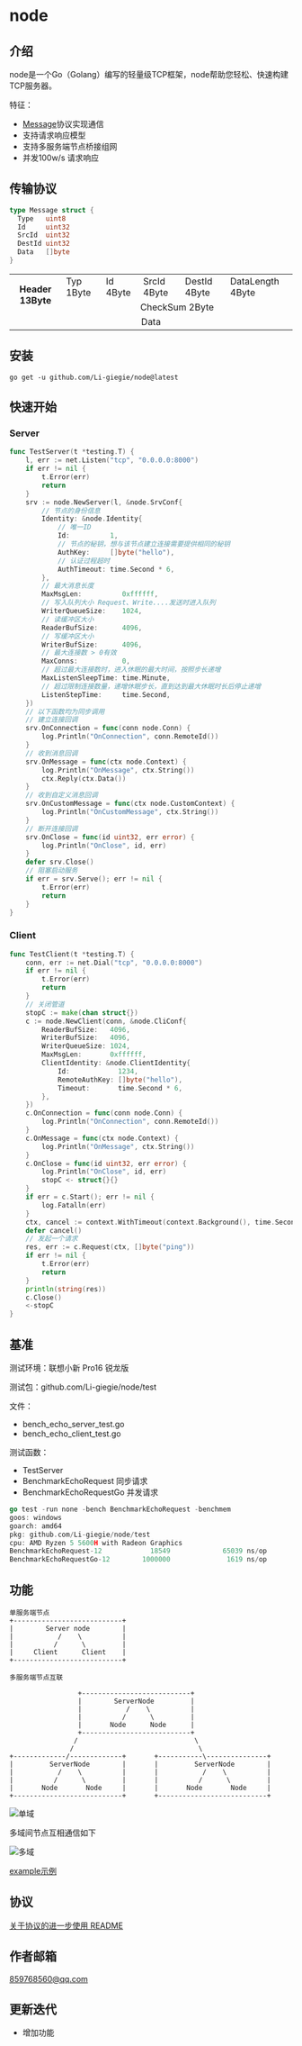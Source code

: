 # node

## 介绍
node是一个Go（Golang）编写的轻量级TCP框架，node帮助您轻松、快速构建TCP服务器。

特征：
- [Message](#传输协议)协议实现通信
- 支持请求响应模型
- 支持多服务端节点桥接组网
- 并发100w/s 请求响应

## 传输协议
```go
type Message struct {
  Type   uint8
  Id     uint32
  SrcId  uint32
  DestId uint32
  Data   []byte
}
```
<table >
  <tr>
    <th rowspan="2" >Header 13Byte</th>
    <td >Typ 1Byte</td>
    <td >Id 4Byte</td>
    <td >SrcId 4Byte</td>
    <td >DestId 4Byte</td>
    <td >DataLength 4Byte</td>
  </tr>
  <tr >
    <td align="center" colspan="5">CheckSum 2Byte</td>
  </tr>
  <tr >
    <td align="center" colspan="6">Data</td>
  </tr>
</table>

## 安装
```
go get -u github.com/Li-giegie/node@latest
```
## 快速开始
### Server

```go
func TestServer(t *testing.T) {
	l, err := net.Listen("tcp", "0.0.0.0:8000")
	if err != nil {
		t.Error(err)
		return
	}
	srv := node.NewServer(l, &node.SrvConf{
		// 节点的身份信息
		Identity: &node.Identity{
			// 唯一ID
			Id:          1,
			// 节点的秘钥，想与该节点建立连接需要提供相同的秘钥
			AuthKey:     []byte("hello"),
			// 认证过程超时
			AuthTimeout: time.Second * 6,
		},
		// 最大消息长度
		MaxMsgLen:          0xffffff,
		// 写入队列大小 Request、Write....发送时进入队列
		WriterQueueSize:    1024,
		// 读缓冲区大小
		ReaderBufSize:      4096,
		// 写缓冲区大小
		WriterBufSize:      4096,
		// 最大连接数 > 0有效 
		MaxConns:           0,
		// 超过最大连接数时，进入休眠的最大时间，按照步长递增
		MaxListenSleepTime: time.Minute,
		// 超过限制连接数量，递增休眠步长，直到达到最大休眠时长后停止递增
		ListenStepTime:     time.Second,
	})
	// 以下函数均为同步调用
	// 建立连接回调
	srv.OnConnection = func(conn node.Conn) {
		log.Println("OnConnection", conn.RemoteId())
	}
	// 收到消息回调
	srv.OnMessage = func(ctx node.Context) {
		log.Println("OnMessage", ctx.String())
		ctx.Reply(ctx.Data())
	}
	// 收到自定义消息回调
	srv.OnCustomMessage = func(ctx node.CustomContext) {
		log.Println("OnCustomMessage", ctx.String())
	}
	// 断开连接回调
	srv.OnClose = func(id uint32, err error) {
		log.Println("OnClose", id, err)
	}
	defer srv.Close()
	// 阻塞启动服务
	if err = srv.Serve(); err != nil {
		t.Error(err)
		return
	}
}

```

### Client

```go
func TestClient(t *testing.T) {
	conn, err := net.Dial("tcp", "0.0.0.0:8000")
	if err != nil {
		t.Error(err)
		return
	}
	// 关闭管道
	stopC := make(chan struct{})
	c := node.NewClient(conn, &node.CliConf{
		ReaderBufSize:   4096,
		WriterBufSize:   4096,
		WriterQueueSize: 1024,
		MaxMsgLen:       0xffffff,
		ClientIdentity: &node.ClientIdentity{
			Id:            1234,
			RemoteAuthKey: []byte("hello"),
			Timeout:       time.Second * 6,
		},
	})
	c.OnConnection = func(conn node.Conn) {
		log.Println("OnConnection", conn.RemoteId())
	}
	c.OnMessage = func(ctx node.Context) {
		log.Println("OnMessage", ctx.String())
	}
	c.OnClose = func(id uint32, err error) {
		log.Println("OnClose", id, err)
		stopC <- struct{}{}
	}
	if err = c.Start(); err != nil {
		log.Fatalln(err)
	}
	ctx, cancel := context.WithTimeout(context.Background(), time.Second*3)
	defer cancel()
	// 发起一个请求
	res, err := c.Request(ctx, []byte("ping"))
	if err != nil {
		t.Error(err)
		return
	}
	println(string(res))
	c.Close()
	<-stopC
}
```

## 基准
测试环境：联想小新 Pro16 锐龙版

测试包：github.com/Li-giegie/node/test

文件：
- bench_echo_server_test.go
- bench_echo_client_test.go

测试函数：
- TestServer
- BenchmarkEchoRequest 同步请求
- BenchmarkEchoRequestGo 并发请求
```go
go test -run none -bench BenchmarkEchoRequest -benchmem
goos: windows
goarch: amd64
pkg: github.com/Li-giegie/node/test
cpu: AMD Ryzen 5 5600H with Radeon Graphics
BenchmarkEchoRequest-12            18549             65039 ns/op             186 B/op          6 allocs/op
BenchmarkEchoRequestGo-12        1000000              1619 ns/op             393 B/op          7 allocs/op
```

## 功能
```
单服务端节点
+---------------------------+
|        Server node        |
|           /    \          |
|          /      \         |  
|     Client      Client    |
+---------------------------+
```
```
多服务端节点互联

                 +---------------------------+
                 |        ServerNode         |
                 |           /    \          |
                 |          /      \         |  
                 |       Node      Node      |
                 +---------------------------+
                /                             \
               /                               \
+-------------/-------------+       +-----------\---------------+
|         ServerNode        |       |         ServerNode        |
|           /    \          |       |           /    \          |
|          /      \         |       |          /      \         |  
|       Node       Node     |       |       Node       Node     |
+---------------------------+       +---------------------------+
```

![单域](./.README_images/single.png)

多域间节点互相通信如下

![多域](./.README_images/multiple.png)

[example示例](example)

## 协议
[关于协议的进一步使用 README](protocol/README.md)

## 作者邮箱
[859768560@qq.com](https://mail.qq.com/cgi-bin/loginpage?s=logout)

## 更新迭代
* 增加功能
